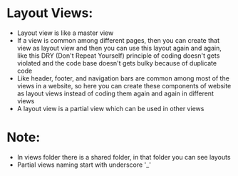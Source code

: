 # Layout Views: 

- Layout view is like a master view 
- If a view is common among different pages, then you can create that view as layout view and then you can use this layout again and again, like this DRY (Don't Repeat Yourself) principle of coding doesn't gets violated and the code base doesn't gets bulky because of duplicate code 
- Like header, footer, and navigation bars are common among most of the views in a website, so here you can create these components of website as layout views instead of coding them again and again in different views 
- A layout view is a partial view which can be used in other views 


# Note: 

- In views folder there is a shared folder, in that folder you can see layouts 
- Partial views naming start with underscore '_' 